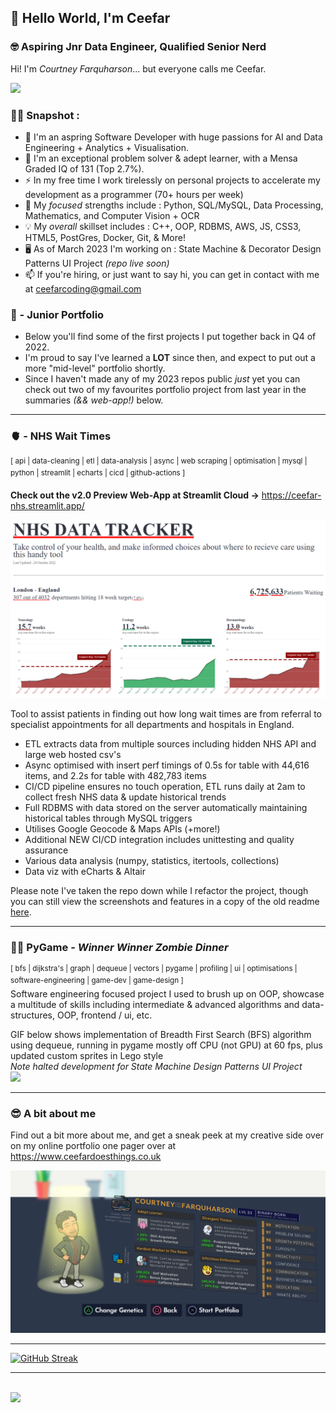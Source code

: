 ## 👋 Hello World, I'm Ceefar  
### 🤓 Aspiring Jnr Data Engineer, Qualified Senior Nerd  

Hi! I'm _Courtney Farquharson_... but everyone calls me Ceefar. 

<div>
  <img src="https://ceefardoesthings.co.uk/wp-content/uploads/2020/02/meselect2.png" width="300"/>
</div> 


### :man_technologist: Snapshot :  
  
- :telescope: I'm an aspring Software Developer with huge passions for AI and Data Engineering + Analytics + Visualisation.
- :seedling: I'm an exceptional problem solver & adept learner, with a Mensa Graded IQ of 131 (Top 2.7%).
- :zap: In my free time I work tirelessly on personal projects to accelerate my development as a programmer (70+ hours per week)
- :flashlight: My *focused* strengths include : Python, SQL/MySQL, Data Processing, Mathematics, and Computer Vision + OCR   
- :bulb: My *overall* skillset includes : C++, OOP, RDBMS, AWS, JS, CSS3, HTML5, PostGres, Docker, Git, & More!   
- :desktop_computer: As of March 2023 I'm working on : State Machine & Decorator Design Patterns UI Project *(repo live soon)* 
- :mailbox: If you're hiring, or just want to say hi,  you can get in contact with me at ceefarcoding@gmail.com  
   
   
### :floppy_disk: - Junior Portfolio

- Below you'll find some of the first projects I put together back in Q4 of 2022.  
- I'm proud to say I've learned a **LOT** since then, and expect to put out a more "mid-level" portfolio shortly.  
- Since I haven't made any of my 2023 repos public *just* yet you can check out two of my favourites portfolio project from last year in the summaries *(&& web-app!)* below.  
     
---    
      
### :anatomical_heart: - NHS Wait Times   
<sup>[ api | data-cleaning | etl | data-analysis | async | web scraping | optimisation | mysql | python | streamlit | echarts | cicd | github-actions ]</sup>      
  
**Check out the v2.0 Preview Web-App at Streamlit Cloud ->** https://ceefar-nhs.streamlit.app/ 
  
<img src="https://github.com/ceefar/PyGame/blob/master/RepoImages/v2_home_concept_preview.png" width="800">   
   
Tool to assist patients in finding out how long wait times are from referral to specialist appointments for all departments and hospitals in England.  
   
- ETL extracts data from multiple sources including hidden NHS API and large web hosted csv's
- Async optimised with insert perf timings of 0.5s for table with 44,616 items, and 2.2s for table with 482,783 items
- CI/CD pipeline ensures no touch operation, ETL runs daily at 2am to collect fresh NHS data & update historical trends
- Full RDBMS with data stored on the server automatically maintaining historical tables through MySQL triggers 
- Utilises Google Geocode & Maps APIs (+more!) 
- Additional NEW CI/CD integration includes unittesting and quality assurance  
- Various data analysis (numpy, statistics, itertools, collections) 
- Data viz with eCharts & Altair  
  
Please note I've taken the repo down while I refactor the project, though you can still view the screenshots and features in a copy of the old readme [here](https://github.com/ceefar/NHS_Readme).  
      
---      
         
### :zombie_man: PyGame - *Winner Winner Zombie Dinner*    
<sup>[ bfs | dijkstra's | graph | dequeue | vectors | pygame | profiling | ui | optimisations | software-engineering | game-dev | game-design ]</sup>     
Software engineering focused project I used to brush up on OOP, showcase a multitude of skills including intermediate & advanced algorithms and data-structures, OOP, frontend / ui, etc.   
   
GIF below shows implementation of Breadth First Search (BFS) algorithm using dequeue, running in pygame mostly off CPU (not GPU) at 60 fps, plus updated custom sprites in Lego style     
*Note halted development for State Machine Design Patterns UI Project*     
![](https://github.com/ceefar/WinnerWinner_ZombieDinner_PyGame/blob/master/pathinding_optimised_at_20fps_800_13s.gif)  
    
---  
    
### :sunglasses: A bit about me  
Find out a bit more about me, and get a sneak peek at my creative side over on my online portfolio one pager over at
https://www.ceefardoesthings.co.uk

<img src="https://github.com/ceefar/PyGame/blob/master/RepoImages/portfolio_hero.png" width="800">   

---
  
[![GitHub Streak](http://github-readme-streak-stats.herokuapp.com?user=ceefar&theme=calm)](https://git.io/streak-stats)  
  
---
   
<div>
  <img src="https://komarev.com/ghpvc/?username=ceefar&style=for-the-badge&color=orange" alt=""/>
  <img alt='' src='https://img.shields.io/badge/Mensa_IQ - 131-100000?style=for-the-badge&logo=&logoColor=white&labelColor=626262&color=3206AD'/>
</div>
<div>
<!-- <img alt="youtube views" src="https://github-readme-youtube-stats.herokuapp.com/views/index.php?id=UCEo08PjhwFLc4Je2OWmkbAg&key=AIzaSyC52e2XmT5tLchD4oPB7AqUf3aa1YZ3ysc&style=for-the-badge"/>
 <img alt="youtube views" src="https://github-readme-youtube-stats.herokuapp.com/subscribers/index.php?id=UCEo08PjhwFLc4Je2OWmkbAg&key=AIzaSyC52e2XmT5tLchD4oPB7AqUf3aa1YZ3ysc&style=for-the-badge"/>
-->
</div>

<div id="header">
  <img src="https://thehardgainerbible.com/wp-content/uploads/2022/05/yes_i_made_this_myself-1.gif" width="200"/>
</div>  
  
